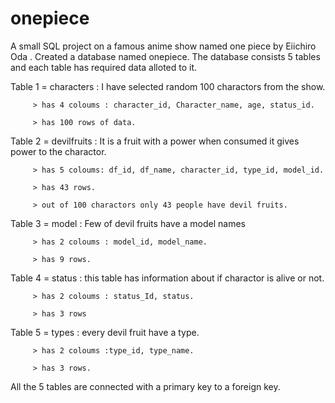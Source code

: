 # onepiece
A small SQL project on a  famous anime show named one piece by Eiichiro Oda .
Created a database named onepiece.
The database  consists 5 tables and each table has required data alloted to it.

Table 1 = characters : I have selected random 100 charactors from the show.

         > has 4 coloums : character_id, Character_name, age, status_id.
         
         > has 100 rows of data.
         
Table 2 = devilfruits : It is a fruit with a power when consumed it gives power to the charactor.

         > has 5 coloums: df_id, df_name, character_id, type_id, model_id.
         
         > has 43 rows. 
         
         > out of 100 charactors only 43 people have devil fruits.
         
Table 3 = model : Few of devil fruits have a model names 

         > has 2 coloums : model_id, model_name.
         
         > has 9 rows.
         
Table 4 = status : this table has information about if charactor is alive or not.

         > has 2 coloums : status_Id, status.
         
         > has 3 rows
         
Table 5 = types : every devil fruit have a type.

         > has 2 coloums :type_id, type_name.
         
         > has 3 rows.
         

All the 5 tables are connected with a primary key to a foreign key.

